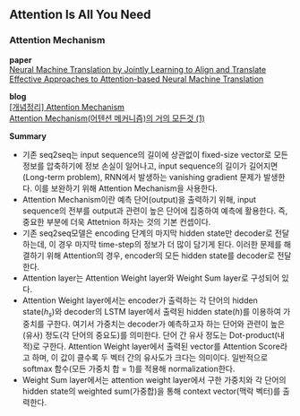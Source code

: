 ## Attention Is All You Need

### Attention Mechanism

**paper**  
[Neural Machine Translation by Jointly Learning to Align and Translate](https://arxiv.org/abs/1409.0473)  
[Effective Approaches to Attention-based Neural Machine Translation](https://arxiv.org/abs/1508.04025)

**blog**  
[[개념정리] Attention Mechanism](https://velog.io/@sjinu/개념정리-Attention-Mechanism)  
[Attention Mechanism(어텐션 메커니즘)의 거의 모든것 (1)](https://bigdaheta.tistory.com/67)

**Summary**  
- 기존 seq2seq는 input sequence의 길이에 상관없이 fixed-size vector로 모든 정보를 압축하기에 정보 손실이 일어나고, input sequence의 길이가 길어지면(Long-term problem), RNN에서 발생하는 vanishing gradient 문제가 발생한다. 이를 보완하기 위해 Attention Mechanism을 사용한다.  
- Attention Mechanism이란 예측 단어(output)을 출력하기 위해, input sequence의 전부를 output과 관련이 높은 단어에 집중하여 예측에 활용한다. 즉, 중요한 부분에 더욱 Attetnion 하자는 것의 기본 컨셉이다.  
- 기존 seq2seq모델은 encoding 단계의 마지막 hidden state만 decoder로 전달하는데, 이 경우 마지막 time-step의 정보가 더 많이 담기게 된다. 이러한 문제를 해결하기 위해 Attention의 경우, encoder의 모든 hidden state를 decoder로 전달한다.  
- Attention layer는 Attention Weight layer와 Weight Sum layer로 구성되어 있다.  
- Attention Weight layer에서는 encoder가 출력하는 각 단어의 hidden state($h_s$)와 decoder의 LSTM layer에서 출력된 hidden state($h$)를 이용하여 가중치를 구한다. 여기서 가중치는 decoder가 예측하고자 하는 단어와 관련이 높은(유사) 정도(각 단어의 중요도)를 의미한다. 단어 간 유사 정도는 Dot-product(내적)로 구한다. Attention Weight layer에서 출력된 vector를 Attention Score라고 하며, 이 값이 클수록 두 벡터 간의 유사도가 크다는 의미이다. 일반적으로 softmax 함수(모든 가중치 합 = 1)를 적용해 normalization한다.  
- Weight Sum layer에서는 attention weight layer에서 구한 가중치와 각 단어의 hidden state의 weighted sum(가중합)을 통해 context vector(맥락 벡터)를 출력한다.